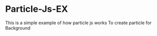 # Particle-Js-EX
This is a simple example of how particle js works 
To create particle for Background
